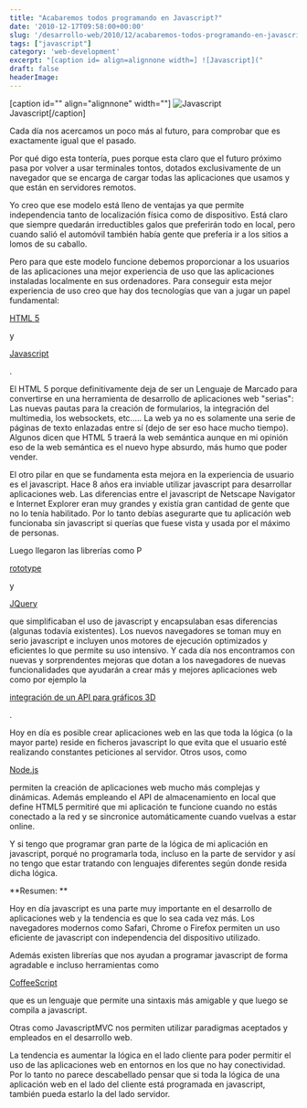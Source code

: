 ```yaml
---
title: "Acabaremos todos programando en Javascript?"
date: '2010-12-17T09:58:00+00:00'
slug: '/desarrollo-web/2010/12/acabaremos-todos-programando-en-javascript'
tags: ["javascript"]
category: 'web-development'
excerpt: "[caption id= align=alignnone width=] ![Javascript]("
draft: false
headerImage:
---
```

[caption id="" align="alignnone" width=""] ![Javascript](http://static1.squarespace.com/static/5303797ae4b0c6ad9e43f072/53385c63e4b080dbf7df7441/5303cf38e4b0400995a88b2d/1392758584268/javascript-scaled600.jpg) Javascript[/caption]

Cada día nos acercamos un poco más al futuro, para comprobar que es exactamente igual que el pasado.

Por qué digo esta tontería, pues porque esta claro que el futuro próximo pasa por volver a usar terminales tontos, dotados exclusivamente de un navegador que se encarga de cargar todas las aplicaciones que usamos y que están en servidores remotos.

Yo creo que ese modelo está lleno de ventajas ya que permite independencia tanto de localización física como de dispositivo. Está claro que siempre quedarán irreductibles galos que preferirán todo en local, pero cuando salió el automóvil también había gente que prefería ir a los sitios a lomos de su caballo.

Pero para que este modelo funcione debemos proporcionar a los usuarios de las aplicaciones una mejor experiencia de uso que las aplicaciones instaladas localmente en sus ordenadores. Para conseguir esta mejor experiencia de uso creo que hay dos tecnologías que van a jugar un papel fundamental:

[HTML 5](http://es.wikipedia.org/wiki/HTML_5)

y

[Javascript](http://es.wikipedia.org/wiki/Javascript)

.

El HTML 5 porque definitivamente deja de ser un Lenguaje de Marcado para convertirse en una herramienta de desarrollo de aplicaciones web "serias": Las nuevas pautas para la creación de formularios, la integración del multimedia, los websockets, etc..... La web ya no es solamente una serie de páginas de texto enlazadas entre sí (dejo de ser eso hace mucho tiempo). Algunos dicen que HTML 5 traerá la web semántica aunque en mi opinión eso de la web semántica es el nuevo hype absurdo, más humo que poder vender.

El otro pilar en que se fundamenta esta mejora en la experiencia de usuario es el javascript. Hace 8 años era inviable utilizar javascript para desarrollar aplicaciones web. Las diferencias entre el javascript de Netscape Navigator e Internet Explorer eran muy grandes y existía gran cantidad de gente que no lo tenía habilitado. Por lo tanto debías asegurarte que tu aplicación web funcionaba sin javascript si querías que fuese vista y usada por el máximo de personas.

Luego llegaron las librerías como P

[rototype](http://static.squarespace.com/static/5303797ae4b0c6ad9e43f072/5303ce80e4b0400995a883d6/5303cf35e4b0400995a88b0c/1392758581676/?format=original)

y

[JQuery](http://static.squarespace.com/static/5303797ae4b0c6ad9e43f072/5303ce80e4b0400995a883d6/5303cf35e4b0400995a88b0c/1392758581676/?format=original)

que simplificaban el uso de javascript y encapsulaban esas diferencias (algunas todavía existentes). Los nuevos navegadores se toman muy en serio javascript e incluyen unos motores de ejecución optimizados y eficientes lo que permite su uso intensivo.  Y cada día nos encontramos con nuevas y sorprendentes mejoras que dotan a los navegadores de nuevas funcionalidades que ayudarán a crear más y mejores aplicaciones web como por ejemplo la

[integración de un API para gráficos 3D](http://blog.chromium.org/2010/12/webgl-now-in-beta-here-comes-3d-web.html)

.

Hoy en día es posible crear aplicaciones web en las que toda la lógica (o la mayor parte) reside en ficheros javascript lo que evita que el usuario esté realizando constantes peticiones al servidor. Otros usos, como

[Node.js](http://static.squarespace.com/static/5303797ae4b0c6ad9e43f072/5303ce80e4b0400995a883d6/5303cf35e4b0400995a88b0c/1392758581676/?format=original)

permiten la creación de aplicaciones web mucho más complejas y dinámicas. Además empleando el API de almacenamiento en local que define HTML5 permitiré que mi aplicación te funcione cuando no estás conectado a la red y se sincronice automáticamente cuando vuelvas a estar online.

Y si tengo que programar gran parte de la lógica de mi aplicación en javascript, porqué no programarla toda, incluso en la parte de servidor y así no tengo que estar tratando con lenguajes diferentes según donde resida dicha lógica.

**Resumen: **

Hoy en día javascript es una parte muy importante en el desarrollo de aplicaciones web y la tendencia es que lo sea cada vez más. Los navegadores modernos como Safari, Chrome o Firefox permiten un uso eficiente de javascript con independencia del dispositivo utilizado.

Además existen librerías que nos ayudan a programar javascript de forma agradable e incluso herramientas como

[CoffeeScript](http://jashkenas.github.com/coffee-script/)

que es un lenguaje que permite una sintaxis más amigable y que luego se compila a javascript.

Otras como JavascriptMVC nos permiten utilizar paradigmas aceptados y empleados en el desarrollo web.

La tendencia es aumentar la lógica en el lado cliente para poder permitir el uso de las aplicaciones web en entornos en los que no hay conectividad. Por lo tanto no parece descabellado pensar que si toda la lógica de una aplicación web en el lado del cliente está programada en javascript, también pueda estarlo la del lado servidor.
